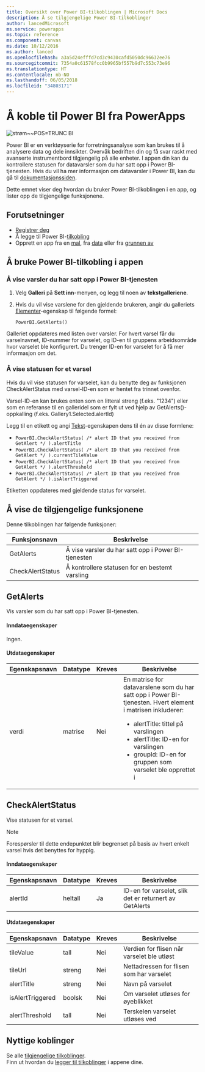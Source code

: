 ```yaml
---
title: Oversikt over Power BI-tilkoblingen | Microsoft Docs
description: Å se tilgjengelige Power BI-tilkoblinger
author: lancedMicrosoft
ms.service: powerapps
ms.topic: reference
ms.component: canvas
ms.date: 10/12/2016
ms.author: lanced
ms.openlocfilehash: a3a5d24efffd7cd3c9430cafd5050dc96632ee76
ms.sourcegitcommit: 7354a0c61578fcc0b9965bf557b9d7c553c73e96
ms.translationtype: HT
ms.contentlocale: nb-NO
ms.lasthandoff: 06/05/2018
ms.locfileid: "34803171"
---
```

# <a name="connect-to-power-bi-from-powerapps"></a>Å koble til Power BI fra PowerApps
![strøm~~POS=TRUNC BI](./media/connection-powerbi/powerbiicon.png)

Power BI er en verktøyserie for forretningsanalyse som kan brukes til å analysere data og dele innsikter. Overvåk bedriften din og få svar raskt med avanserte instrumentbord tilgjengelig på alle enheter. I appen din kan du kontrollere statusen for datavarsler som du har satt opp i Power BI-tjenesten. Hvis du vil ha mer informasjon om datavarsler i Power BI, kan du gå til [dokumentasjonssiden](https://https://docs.microsoft.com/power-bi/service-set-data-alerts).

Dette emnet viser deg hvordan du bruker Power BI-tilkoblingen i en app, og lister opp de tilgjengelige funksjonene.

## <a name="prerequisites"></a>Forutsetninger
* [Registrer deg](https://web.powerapps.com)
* Å legge til Power BI-[tilkobling](https://powerapps.microsoft.com/tutorials/add-manage-connections/)
* Opprett en app fra en [mal](https://powerapps.microsoft.com/tutorials/get-started-test-drive/), fra [data](https://powerapps.microsoft.com/tutorials/get-started-create-from-data/) eller fra [grunnen av](https://powerapps.microsoft.com/tutorials/get-started-create-from-blank/)

## <a name="use-the-power-bi-connection-in-your-app"></a>Å bruke Power BI-tilkobling i appen
### <a name="list-the-alerts-that-youve-set-up-in-the-power-bi-service"></a>Å vise varsler du har satt opp i Power BI-tjenesten
1. Velg **Galleri** på **Sett inn**-menyen, og legg til noen av **tekstgalleriene**.
2. Hvis du vil vise varslene for den gjeldende brukeren, angir du galleriets [Elementer](../controls/properties-core.md)-egenskap til følgende formel:
   
   `PowerBI.GetAlerts()`

Galleriet oppdateres med listen over varsler. For hvert varsel får du varselnavnet, ID-nummer for varselet, og ID-en til gruppens arbeidsområde hvor varselet ble konfigurert. Du trenger ID-en for varselet for å få mer informasjon om det.

### <a name="view-the-status-of-an-alert"></a>Å vise statusen for et varsel
Hvis du vil vise statusen for varselet, kan du benytte deg av funksjonen CheckAlertStatus med varsel-ID-en som er hentet fra trinnet ovenfor.

Varsel-ID-en kan brukes enten som en litteral streng (f.eks. "1234") eller som en referanse til en galleridel som er fylt ut ved hjelp av GetAlerts()-oppkalling (f.eks. Gallery1.Selected.alertId)

Legg til en etikett og angi [Tekst](../controls/properties-core.md)-egenskapen dens til én av disse formlene:

* `PowerBI.CheckAlertStatus( /* alert ID that you received from GetAlert */ ).alertTitle`
* `PowerBI.CheckAlertStatus( /* alert ID that you received from GetAlert */ ).currentTileValue`
* `PowerBI.CheckAlertStatus( /* alert ID that you received from GetAlert */ ).alertThreshold`
* `PowerBI.CheckAlertStatus( /* alert ID that you received from GetAlert */ ).isAlertTriggered`

Etiketten oppdateres med gjeldende status for varselet.

## <a name="view-the-available-functions"></a>Å vise de tilgjengelige funksjonene
Denne tilkoblingen har følgende funksjoner:

| Funksjonsnavn | Beskrivelse |
| --- | --- |
| GetAlerts |Å vise varsler du har satt opp i Power BI-tjenesten |
| CheckAlertStatus |Å kontrollere statusen for en bestemt varsling |

## <a name="getalerts"></a>GetAlerts
Vis varsler som du har satt opp i Power BI-tjenesten.

#### <a name="input-properties"></a>Inndataegenskaper
Ingen.

#### <a name="output-properties"></a>Utdataegenskaper
| Egenskapsnavn | Datatype | Kreves | Beskrivelse |
| --- | --- | --- | --- |
| verdi |matrise |Nei |En matrise for datavarslene som du har satt opp i Power BI-tjenesten. Hvert element i matrisen inkluderer: <ul><li>alertTitle: tittel på varslingen</li><li>alertTitle: ID-en for varslingen</li><li>groupId: ID-en for gruppen som varselet ble opprettet i</li></ul> |

## <a name="checkalertstatus"></a>CheckAlertStatus
Vise statusen for et varsel.

> [!NOTE]
> Forespørsler til dette endepunktet blir begrenset på basis av hvert enkelt varsel hvis det benyttes for hyppig.

#### <a name="input-properties"></a>Inndataegenskaper
| Egenskapsnavn | Datatype | Kreves | Beskrivelse |
| --- | --- | --- | --- |
| alertId |heltall |Ja |ID-en for varselet, slik det er returnert av GetAlerts |

#### <a name="output-properties"></a>Utdataegenskaper
| Egenskapsnavn | Datatype | Kreves | Beskrivelse |
| --- | --- | --- | --- |
| tileValue |tall |Nei |Verdien for flisen når varselet ble utløst |
| tileUrl |streng |Nei |Nettadressen for flisen som har varselet |
| alertTitle |streng |Nei |Navn på varselet |
| isAlertTriggered |boolsk |Nei |Om varselet utløses for øyeblikket |
| alertThreshold |tall |Nei |Terskelen varselet utløses ved |

## <a name="helpful-links"></a>Nyttige koblinger
Se alle [tilgjengelige tilkoblinger](../connections-list.md).  
Finn ut hvordan du [legger til tilkoblinger](../add-manage-connections.md) i appene dine.


